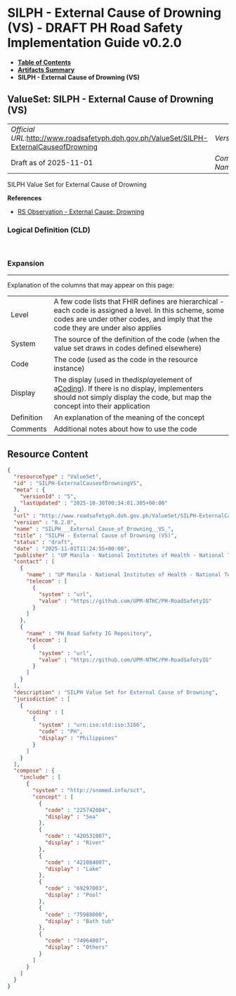 # SILPH - External Cause of Drowning (VS) - DRAFT PH Road Safety Implementation Guide v0.2.0

* [**Table of Contents**](toc.md)
* [**Artifacts Summary**](artifacts.md)
* **SILPH - External Cause of Drowning (VS)**

## ValueSet: SILPH - External Cause of Drowning (VS) 

| | |
| :--- | :--- |
| *Official URL*:http://www.roadsafetyph.doh.gov.ph/ValueSet/SILPH-ExternalCauseofDrowning | *Version*:0.2.0 |
| Draft as of 2025-11-01 | *Computable Name*:SILPH___External_Cause_of_Drowning__VS_ |

 
SILPH Value Set for External Cause of Drowning 

 **References** 

* [RS Observation - External Cause: Drowning](StructureDefinition-rs-observation-ec-drowning.md)

### Logical Definition (CLD)

 

### Expansion

-------

 Explanation of the columns that may appear on this page: 

| | |
| :--- | :--- |
| Level | A few code lists that FHIR defines are hierarchical - each code is assigned a level. In this scheme, some codes are under other codes, and imply that the code they are under also applies |
| System | The source of the definition of the code (when the value set draws in codes defined elsewhere) |
| Code | The code (used as the code in the resource instance) |
| Display | The display (used in the*display*element of a[Coding](http://hl7.org/fhir/R4/datatypes.html#Coding)). If there is no display, implementers should not simply display the code, but map the concept into their application |
| Definition | An explanation of the meaning of the concept |
| Comments | Additional notes about how to use the code |



## Resource Content

```json
{
  "resourceType" : "ValueSet",
  "id" : "SILPH-ExternalCauseofDrowningVS",
  "meta" : {
    "versionId" : "5",
    "lastUpdated" : "2025-10-30T00:34:01.305+00:00"
  },
  "url" : "http://www.roadsafetyph.doh.gov.ph/ValueSet/SILPH-ExternalCauseofDrowning",
  "version" : "0.2.0",
  "name" : "SILPH___External_Cause_of_Drowning__VS_",
  "title" : "SILPH - External Cause of Drowning (VS)",
  "status" : "draft",
  "date" : "2025-11-01T11:24:55+00:00",
  "publisher" : "UP Manila - National Institutes of Health - National Telehealth Center",
  "contact" : [
    {
      "name" : "UP Manila - National Institutes of Health - National Telehealth Center",
      "telecom" : [
        {
          "system" : "url",
          "value" : "https://github.com/UPM-NTHC/PH-RoadSafetyIG"
        }
      ]
    },
    {
      "name" : "PH Road Safety IG Repository",
      "telecom" : [
        {
          "system" : "url",
          "value" : "https://github.com/UPM-NTHC/PH-RoadSafetyIG"
        }
      ]
    }
  ],
  "description" : "SILPH Value Set for External Cause of Drowning",
  "jurisdiction" : [
    {
      "coding" : [
        {
          "system" : "urn:iso:std:iso:3166",
          "code" : "PH",
          "display" : "Philippines"
        }
      ]
    }
  ],
  "compose" : {
    "include" : [
      {
        "system" : "http://snomed.info/sct",
        "concept" : [
          {
            "code" : "225742004",
            "display" : "Sea"
          },
          {
            "code" : "420531007",
            "display" : "River"
          },
          {
            "code" : "421084007",
            "display" : "Lake"
          },
          {
            "code" : "69297003",
            "display" : "Pool"
          },
          {
            "code" : "75988000",
            "display" : "Bath tub"
          },
          {
            "code" : "74964007",
            "display" : "Others"
          }
        ]
      }
    ]
  }
}

```
